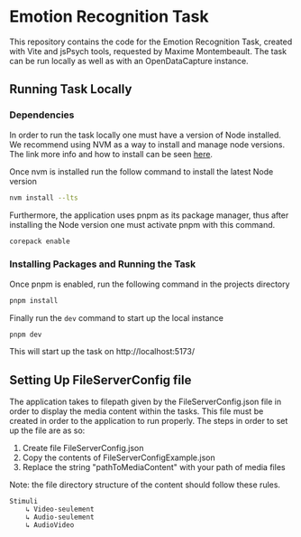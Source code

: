 # Emotion Recognition Task

This repository contains the code for the Emotion Recognition Task, created with Vite and jsPsych tools, requested by Maxime Montembeault. The task can be run locally as well as with an OpenDataCapture instance.

## Running Task Locally

### Dependencies

In order to run the task locally one must have a version of Node installed. We recommend using NVM as a way to install and manage node versions. The link more info and how to install can be seen [here](https://github.com/nvm-sh/nvm).

Once nvm is installed run the follow command to install the latest Node version

```sh
nvm install --lts
```

Furthermore, the application uses pnpm as its package manager, thus after installing the Node version one must activate pnpm with this command.

```sh
corepack enable
```

### Installing Packages and Running the Task

Once pnpm is enabled, run the following command in the projects directory

```sh
pnpm install
```

Finally run the `dev` command to start up the local instance

```sh
pnpm dev
```

This will start up the task on http://localhost:5173/

## Setting Up FileServerConfig file

The application takes to filepath given by the FileServerConfig.json file in order to display the media content within the tasks. This file must be created in order to the application to run properly. The steps in order to set up the file are as so:

1. Create file FileServerConfig.json
2. Copy the contents of FileServerConfigExample.json
3. Replace the string "pathToMediaContent" with your path of media files

Note: the file directory structure of the content should follow these rules.   
      
    Stimuli  
        ↳ Video-seulement  
        ↳ Audio-seulement  
        ↳ AudioVideo  
    

